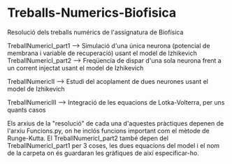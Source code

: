 # Treballs-Numerics-Biofisica
Resolució dels treballs numérics de l'assignatura de Biofísica 

TreballNumericI_part1 --> Simulació d'una única neurona (potencial de membrana i variable de recuperació) usant el model de Izhikevich
TreballNumericI_part2 --> Freqüencia de dispar d'una sola neurona frent a un corrent injectat usant el model de Izhikevich

TreballNumericII --> Estudi del acoplament de dues neurones usant el model de Izhikevich

TreballNumericIII --> Integració de les equacions de Lotka-Volterra, per uns quants casos

Els arxius de la "resolució" de cada una d'aquestes pràctiques depenen de l'arxiu Funcions.py, on he inclós funcions important com el mètode de Runge-Kutta.
El TreballNumericI_part2 també depen del TreballNumericI_part1 per 3 coses, les dues equacions del model i el nom de la carpeta on és guardaran les gràfiques de així
especificar-ho.
